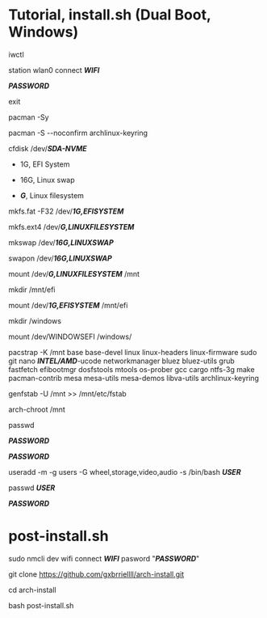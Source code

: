 # Tutorial, install.sh (Dual Boot, Windows)

iwctl

station wlan0 connect ***WIFI***

***PASSWORD***

exit

pacman -Sy

pacman -S --noconfirm archlinux-keyring

cfdisk /dev/***SDA-NVME***

* 1G, EFI System

* 16G, Linux swap

* ***G***, Linux filesystem

mkfs.fat -F32 /dev/***1G,EFISYSTEM***

mkfs.ext4 /dev/***G,LINUXFILESYSTEM***

mkswap /dev/***16G,LINUXSWAP***

swapon /dev/***16G,LINUXSWAP***

mount /dev/***G,LINUXFILESYSTEM*** /mnt

mkdir /mnt/efi

mount /dev/***1G,EFISYSTEM*** /mnt/efi

mkdir /windows

mount /dev/WINDOWSEFI /windows/

pacstrap -K /mnt base base-devel linux linux-headers linux-firmware sudo git nano ***INTEL/AMD***-ucode networkmanager bluez bluez-utils grub fastfetch efibootmgr dosfstools mtools os-prober gcc cargo ntfs-3g make pacman-contrib mesa mesa-utils mesa-demos libva-utils archlinux-keyring

genfstab -U /mnt >> /mnt/etc/fstab

arch-chroot /mnt

passwd

***PASSWORD***

***PASSWORD***

useradd -m -g users -G wheel,storage,video,audio -s /bin/bash ***USER***

passwd ***USER***

***PASSWORD***

# post-install.sh

sudo nmcli dev wifi connect ***WIFI*** pasword "***PASSWORD***"

git clone https://github.com/gxbrriellll/arch-install.git

cd arch-install

bash post-install.sh
